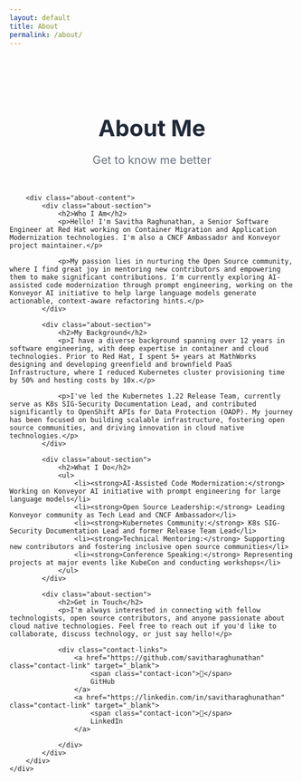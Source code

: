 ```yaml
---
layout: default
title: About
permalink: /about/
---
```


<div class="about-page">
    <div class="container">
        <header class="page-header">
            <h1>About Me</h1>
            <p class="lead">Get to know me better</p>
        </header>

        <div class="about-content">
            <div class="about-section">
                <h2>Who I Am</h2>
                <p>Hello! I'm Savitha Raghunathan, a Senior Software Engineer at Red Hat working on Container Migration and Application Modernization technologies. I'm also a CNCF Ambassador and Konveyor project maintainer.</p>
                
                <p>My passion lies in nurturing the Open Source community, where I find great joy in mentoring new contributors and empowering them to make significant contributions. I'm currently exploring AI-assisted code modernization through prompt engineering, working on the Konveyor AI initiative to help large language models generate actionable, context-aware refactoring hints.</p>
            </div>

            <div class="about-section">
                <h2>My Background</h2>
                <p>I have a diverse background spanning over 12 years in software engineering, with deep expertise in container and cloud technologies. Prior to Red Hat, I spent 5+ years at MathWorks designing and developing greenfield and brownfield PaaS Infrastructure, where I reduced Kubernetes cluster provisioning time by 50% and hosting costs by 10x.</p>
                
                <p>I've led the Kubernetes 1.22 Release Team, currently serve as K8s SIG-Security Documentation Lead, and contributed significantly to OpenShift APIs for Data Protection (OADP). My journey has been focused on building scalable infrastructure, fostering open source communities, and driving innovation in cloud native technologies.</p>
            </div>

            <div class="about-section">
                <h2>What I Do</h2>
                <ul>
                    <li><strong>AI-Assisted Code Modernization:</strong> Working on Konveyor AI initiative with prompt engineering for large language models</li>
                    <li><strong>Open Source Leadership:</strong> Leading Konveyor community as Tech Lead and CNCF Ambassador</li>
                    <li><strong>Kubernetes Community:</strong> K8s SIG-Security Documentation Lead and former Release Team Lead</li>
                    <li><strong>Technical Mentoring:</strong> Supporting new contributors and fostering inclusive open source communities</li>
                    <li><strong>Conference Speaking:</strong> Representing projects at major events like KubeCon and conducting workshops</li>
                </ul>
            </div>

            <div class="about-section">
                <h2>Get in Touch</h2>
                <p>I'm always interested in connecting with fellow technologists, open source contributors, and anyone passionate about cloud native technologies. Feel free to reach out if you'd like to collaborate, discuss technology, or just say hello!</p>
                
                <div class="contact-links">
                    <a href="https://github.com/savitharaghunathan" class="contact-link" target="_blank">
                        <span class="contact-icon">🐙</span>
                        GitHub
                    </a>
                    <a href="https://linkedin.com/in/savitharaghunathan" class="contact-link" target="_blank">
                        <span class="contact-icon">💼</span>
                        LinkedIn
                    </a>
        
                </div>
            </div>
        </div>
    </div>
</div>

<style>
.about-page {
    padding: 3rem 0;
}

.page-header {
    text-align: center;
    margin-bottom: 3rem;
}

.page-header h1 {
    font-size: 2.5rem;
    color: #1f2937;
    margin-bottom: 0.5rem;
}

.lead {
    font-size: 1.25rem;
    color: #6b7280;
}

.about-content {
    max-width: 800px;
    margin: 0 auto;
}

.about-section {
    margin-bottom: 3rem;
}

.about-section h2 {
    color: #1f2937;
    font-size: 1.75rem;
    margin-bottom: 1rem;
    padding-bottom: 0.5rem;
    border-bottom: 2px solid #e5e7eb;
}

.about-section p {
    color: #374151;
    line-height: 1.8;
    margin-bottom: 1rem;
}

.about-section ul {
    list-style: none;
    padding: 0;
}

.about-section li {
    padding: 0.5rem 0;
    border-bottom: 1px solid #f3f4f6;
    color: #374151;
}

.about-section li:last-child {
    border-bottom: none;
}

.contact-links {
    display: flex;
    gap: 1rem;
    flex-wrap: wrap;
    margin-top: 1rem;
}

.contact-link {
    display: flex;
    align-items: center;
    gap: 0.5rem;
    padding: 0.75rem 1.5rem;
    background: #f3f4f6;
    color: #374151;
    text-decoration: none;
    border-radius: 8px;
    transition: all 0.3s ease;
}

.contact-link:hover {
    background: #3b82f6;
    color: white;
    transform: translateY(-2px);
}

.contact-icon {
    font-size: 1.2rem;
}

@media (max-width: 768px) {
    .page-header h1 {
        font-size: 2rem;
    }
    
    .contact-links {
        flex-direction: column;
    }
    
    .contact-link {
        justify-content: center;
    }
}
</style> 